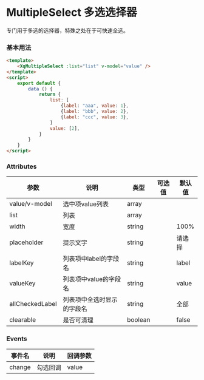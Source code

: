 # MultipleSelect 多选选择器

专门用于多选的选择器，特殊之处在于可快速全选。

### 基本用法

```html
<template>
    <XqMultipleSelect :list="list" v-model="value" />
</template>
<script>
    export default {
        data () {
            return {
                list: [
                    {label: "aaa", value: 1},
                    {label: "bbb", value: 2},
                    {label: "ccc", value: 3},
                ]
                value: [2],
            }
        }
    }
</script>

```

### Attributes

| 参数              | 说明                             | 类型            | 可选值 | 默认值 |
| ----------------- | -------------------------------- | --------------- | ------ | ------ |
| value/v-model              | 选中项value列表   | array         |        |        |
| list            | 列表             | array |   |
| width             | 宽度  | string |        |  100%  |
| placeholder          | 提示文字  | string |        |  请选择   |
| labelKey             | 列表项中label的字段名  | string |        |  label   |
| valueKey             | 列表项中value的字段名  | string |        |  value   |
| allCheckedLabel      | 列表项中全选时显示的字段名  | string |        |  全部   |
| clearable      | 是否可清理  | boolean |        |  false   |


### Events

| 事件名 | 说明               | 回调参数 |
| ------ | ------------------ | -------- |
| change  | 勾选回调 | value  |
